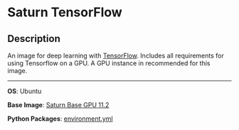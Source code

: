 # Saturn TensorFlow

## Description
An image for deep learning with [TensorFlow](https://www.tensorflow.org/). Includes all requirements for using Tensorflow on a GPU. A GPU instance in recommended for this image.
<hr>

**OS**: Ubuntu

**Base Image**: [Saturn Base GPU 11.2](../saturnbase-gpu-11.2/README.md)

**Python Packages**: [environment.yml](environment.yml)